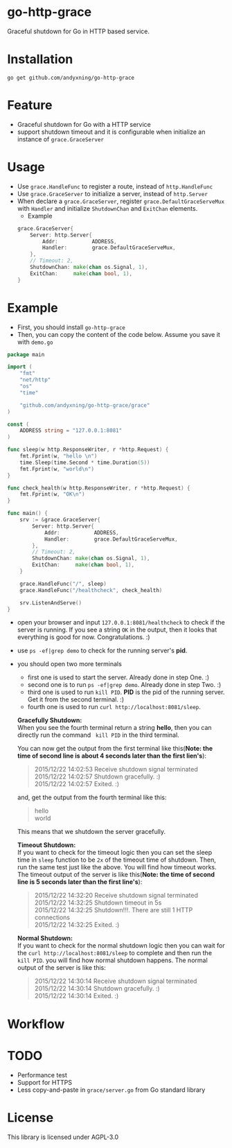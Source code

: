 # go-http-grace
Graceful shutdown for Go in HTTP based service.

# Installation
`go get github.com/andyxning/go-http-grace`

# Feature
* Graceful shutdown for Go with a HTTP service
* support shutdown timeout and it is configurable when initialize an instance of  `grace.GraceServer`

# Usage
* Use `grace.HandleFunc` to register a route, instead of `http.HandleFunc`
* Use `grace.GraceServer` to initialize a server, instead of `http.Server`
* When declare a `grace.GraceServer`, register `grace.DefaultGraceServeMux` with `Handler` and initialize `ShutdownChan` and `ExitChan` elements.
    * Example
    ```go
    grace.GraceServer{
		Server: http.Server{
			Addr:           ADDRESS,
			Handler:        grace.DefaultGraceServeMux,
		},
        // Timeout: 2,
		ShutdownChan: make(chan os.Signal, 1),
		ExitChan:     make(chan bool, 1),
	}
    ```

# Example
* First, you should install `go-http-grace`
* Then, you can copy the content of the code below. Assume you save it with `demo.go`

```go
package main

import (
	"fmt"
	"net/http"
	"os"
	"time"

	"github.com/andyxning/go-http-grace/grace"
)

const (
	ADDRESS string = "127.0.0.1:8081"
)

func sleep(w http.ResponseWriter, r *http.Request) {
	fmt.Fprint(w, "hello \n")
	time.Sleep(time.Second * time.Duration(5))
	fmt.Fprint(w, "world\n")
}

func check_health(w http.ResponseWriter, r *http.Request) {
	fmt.Fprint(w, "OK\n")
}

func main() {
	srv := &grace.GraceServer{
		Server: http.Server{
			Addr:           ADDRESS,
			Handler:        grace.DefaultGraceServeMux,
		},
        // Timeout: 2,
		ShutdownChan: make(chan os.Signal, 1),
		ExitChan:     make(chan bool, 1),
	}

	grace.HandleFunc("/", sleep)
	grace.HandleFunc("/healthcheck", check_health)

	srv.ListenAndServe()
}
```
* open your browser and input `127.0.0.1:8081/healthcheck` to check if the server is running. If you see a string `OK` in
the output, then it looks that everything is good for now. Congratulations. :)
* use `ps -ef|grep demo` to check for the running server's **pid**.
* you should open two more terminals
    * first one is used to start the server. Already done in step One. :)
    * second one is to run `ps -ef|grep demo`. Already done in step Two. :)
    * third one is used to run `kill PID`. **PID** is the pid of the running server. Get it from the second terminal. :)
    * fourth one is used to run `curl http://localhost:8081/sleep`.

    **Gracefully Shutdown:**  
    When you see the fourth terminal return a string **hello**, then you can directly run the command ` kill PID` in the third terminal.

    You can now get the output from the first terminal like this(**Note: the time of second line is about 4 seconds later than the first lien's**):
    > 2015/12/22 14:02:53 Receive shutdown signal terminated
    > 2015/12/22 14:02:57 Shutdown gracefully. :)  
    > 2015/12/22 14:02:57 Exited. :)

    and, get the output from the fourth terminal like this:
    > hello  
    > world

    This means that we shutdown the server gracefully.

    **Timeout Shutdown:**  
    If you want to check for the timeout logic then you can set the sleep time in `sleep` function to be `2x` of the timeout time of shutdown. Then, run the same test just like the above. You will find how timeout works. The timeout output of the server is like this(**Note: the time of second line is 5 seconds later than the first line's**):
    > 2015/12/22 14:32:20 Receive shutdown signal terminated  
    > 2015/12/22 14:32:25 Shutdown timeout in 5s  
    > 2015/12/22 14:32:25 Shutdown!!!. There are still 1 HTTP connections  
    > 2015/12/22 14:32:25 Exited. :)

    **Normal Shutdown:**  
    If you want to check for the normal shutdown logic then you can wait for the `curl http://localhost:8081/sleep` to complete and then run the `kill PID`. you will find how normal shutdown happens. The normal output of the server is like this:
    > 2015/12/22 14:30:14 Receive shutdown signal terminated  
    > 2015/12/22 14:30:14 Shutdown gracefully. :)  
    > 2015/12/22 14:30:14 Exited. :)

# Workflow


# TODO
* Performance test
* Support for HTTPS
* Less copy-and-paste in `grace/server.go` from Go standard library

# License
This library is licensed under AGPL-3.0
